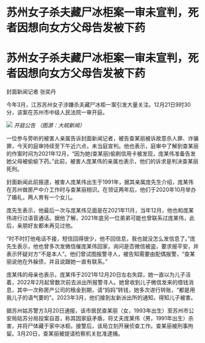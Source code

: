 # 苏州女子杀夫藏尸冰柜案一审未宣判，死者因想向女方父母告发被下药

# 苏州女子杀夫藏尸冰柜案一审未宣判，死者因想向女方父母告发被下药

封面新闻记者 张奕丹

今年3月，江苏苏州女子涉嫌杀夫藏尸冰柜一案引发大量关注。12月21日9时30分，该案在苏州市中级人民法院一审开庭。

![](https://inews.gtimg.com/news_bt/ODVFBnmkhX0RASAO4zgbBAXoJJYSj8XznHEp25NTzklWoAA/1000)
_开庭公告 （图源：大皖新闻）_

一位参与旁听的被害人亲属告诉封面新闻记者，被告查某丽被诉故意杀人罪、诈骗罪，今天的庭审持续至下午近六点，未当庭宣判。他也表示，庭审中了解到查某丽的作案时间为2021年12月，“因为她(查某丽)偷刷信用卡被发现，庞某伟准备告发她父母被偷偷下药。”此前，被害人庞某伟的亲属也表示，他们的诉求是判决查某丽死刑。

封面新闻此前报道，被害人庞某伟出生于1991年，据其亲属庞先生介绍，庞某伟在苏州做房产中介工作时与查某丽相识。在领证两年后，他们于2020年10月举办了婚礼，两人育有一个女儿。

庞先生表示，他最后一次与庞某伟见面是在2021年11月，当年12月，他也和庞某伟进行过语音通话。据他了解，2021年底另一位弟弟可能也曾联系过庞某伟，此后，亲朋好友都未再见过他。

“时不时打他电话不接，短信回得很少，他不回信息，我也就没怎么发信息了。”庞先生表示，他也曾多次发微信催庞某伟回家，询问是否微信被盗，要求报平安，并表示怀疑对方“不是本人”。他们曾试图报警寻人，被告知需要由配偶报警，“查某丽说他在外躲债，并且说跟她一直有联系。”

庞某伟的母亲也表示，庞某伟于2021年12月20日左右失踪，她一直以为儿子活着，2022年2月起曾数次前去派出所报警寻人。她曾收到儿子微信发来的借钱消息，其中一次称房产公司的租金到期，请“妈妈”转钱，她多次进行转账，“都是用我儿子的语气要的”。2023年3月，他们接到友新派出所的通知，得知儿子被害。

据苏州姑苏警方3月20日通报，该市居民查某丽（女，1993年出生）至苏州市公安局姑苏分局投案自首，称其因家庭矛盾，将丈夫庞某伟（男，1991年出生）杀害，并将尸体藏于家中冰柜。接警后，该局立刻开展侦查工作。查某丽被刑事拘留。3月20日，查某丽被提请检察机关批准逮捕。

